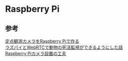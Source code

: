 # Raspberry Pi

## 参考
[定点観測カメラをRaspberry Piで作る](https://www.pc-koubou.jp/magazine/25538)  
[ラズパイとWebRTCで動物の死活監視ができるようにした話](https://yuroyoro.hatenablog.com/entry/2019/08/14/183400)  
[Raspberry Piカメラ設置の工夫](https://denor.jp/raspberry-pi%E3%82%AB%E3%83%A1%E3%83%A9%E8%A8%AD%E7%BD%AE%E3%81%AE%E5%B7%A5%E5%A4%AB)  
